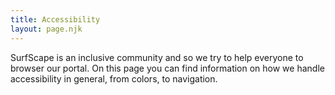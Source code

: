 ```yaml
---
title: Accessibility
layout: page.njk
---
```


SurfScape is an inclusive community and so we try to help everyone to browser our portal. On this page you can find information on how we handle accessibility in general, from colors, to navigation.

